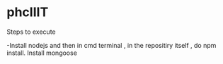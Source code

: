 # phcIIIT

Steps to execute 

-Install nodejs and then in cmd terminal , in the repositiry itself , do npm install.
Install mongoose
